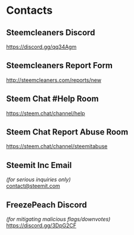 # Contacts

## Steemcleaners Discord 
https://discord.gg/qq34Agm

## Steemcleaners Report Form
http://steemcleaners.com/reports/new

## Steem Chat #Help Room
https://steem.chat/channel/help

## Steem Chat Report Abuse Room
https://steem.chat/channel/steemitabuse

## Steemit Inc Email
*(for serious inquiries only)*<br>
contact@steemit.com

## FreezePeach Discord
*(for mitigating malicious flags/downvotes)*<br>
https://discord.gg/3DpG2CF
